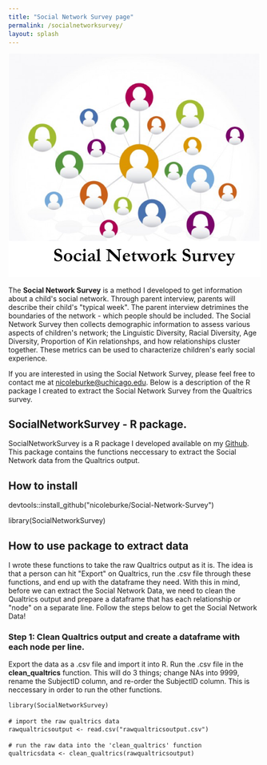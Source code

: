 ```yaml
---
title: "Social Network Survey page"
permalink: /socialnetworksurvey/
layout: splash
---
```

![socialnetworksurvey](socialnetworksurvey.png)

The **Social Network Survey** is a method I developed to get information about a child's social network. Through parent interview, parents will describe their child's "typical week". The parent interview detrimines the boundaries of the network - which people should be included. The Social Network Survey then collects demographic information to assess various aspects of children's network; the Linguistic Diversity, Racial Diversity, Age Diversity, Proportion of Kin relationshps, and how relationships cluster together. These metrics can be used to characterize children's early social experience. 

If you are interested in using the Social Network Survey, please feel free to contact me at [nicoleburke@uchicago.edu](mailto:nicoleburke@uchicago.edu). Below is a description of the R package I created to extract the Social Network Survey from the Qualtrics survey.  

## SocialNetworkSurvey - R package. 

SocialNetworkSurvey is a R package I developed available on my [Github](https://github.com/nicoleburke/Social-Network-Survey). This package contains the functions neccessary to extract the Social Network data from the Qualtrics output. 

## How to install 
devtools::install_github("nicoleburke/Social-Network-Survey")

library(SocialNetworkSurvey)

## How to use package to extract data 

I wrote these functions to take the raw Qualtrics output as it is. The idea is that a person can hit "Export" on Qualtrics, run the .csv file through these functions, and end up with the dataframe they need. With this in mind, before we can extract the Social Network Data, we need to clean the Qualtrics output and prepare a dataframe that has each relationship or "node" on a separate line. Follow the steps below to get the Social Network Data! 

### Step 1: Clean Qualtrics output and create a dataframe with each node per line. 

Export the data as a .csv file and import it into R. Run the .csv file in the **clean_qualtrics** function. This will do 3 things; change NAs into 9999, rename the SubjectID column, and re-order the SubjectID column. This is neccessary in order to run the other functions. 

```
library(SocialNetworkSurvey)

# import the raw qualtrics data 
rawqualtricsoutput <- read.csv("rawqualtricsoutput.csv")

# run the raw data into the 'clean_qualtrics' function
qualtricsdata <- clean_qualtrics(rawqualtricsoutput)
```





